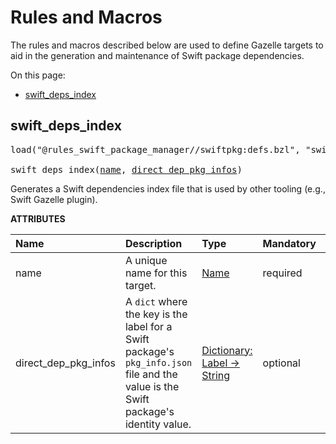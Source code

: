 <!-- Generated with Stardoc, Do Not Edit! -->
# Rules and Macros


The rules and macros described below are used to define Gazelle targets to aid in the generation and maintenance of Swift package dependencies.


On this page:

  * [swift_deps_index](#swift_deps_index)


<a id="swift_deps_index"></a>

## swift_deps_index

<pre>
load("@rules_swift_package_manager//swiftpkg:defs.bzl", "swift_deps_index")

swift_deps_index(<a href="#swift_deps_index-name">name</a>, <a href="#swift_deps_index-direct_dep_pkg_infos">direct_dep_pkg_infos</a>)
</pre>

Generates a Swift dependencies index file that is used by other tooling (e.g., Swift Gazelle plugin).

**ATTRIBUTES**


| Name  | Description | Type | Mandatory | Default |
| :------------- | :------------- | :------------- | :------------- | :------------- |
| <a id="swift_deps_index-name"></a>name |  A unique name for this target.   | <a href="https://bazel.build/concepts/labels#target-names">Name</a> | required |  |
| <a id="swift_deps_index-direct_dep_pkg_infos"></a>direct_dep_pkg_infos |  A `dict` where the key is the label for a Swift package's `pkg_info.json` file and the value is the Swift package's identity value.   | <a href="https://bazel.build/rules/lib/dict">Dictionary: Label -> String</a> | optional |  `{}`  |


